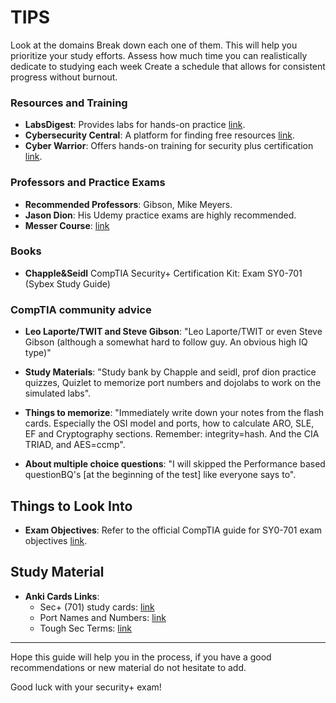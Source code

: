 # TIPS


Look at the domains 
Break down each one of them. This will help you prioritize your study efforts.
Assess how much time you can realistically dedicate to studying each week
Create a schedule that allows for consistent progress without burnout. 

### Resources and Training

- **LabsDigest**: Provides labs for hands-on practice [link](https://labsdigest.com/).
- **Cybersecurity Central**: A platform for finding free resources [link](https://www.cybersecuritycentral.org/home).
- **Cyber Warrior**: Offers hands-on training for security plus certification [link](https://www.cyberwarrior.com/security-plus/).

### Professors and Practice Exams

- **Recommended Professors**: Gibson, Mike Meyers.
- **Jason Dion**: His Udemy practice exams are highly recommended.
- **Messer Course**: [link](https://www.youtube.com/watch?v=KiEptGbnEBc&t=1s)

### Books

- **Chapple&Seidl** CompTIA Security+ Certification Kit: Exam SY0-701 (Sybex Study Guide)
  

### CompTIA community advice

- **Leo Laporte/TWIT and Steve Gibson**: "Leo Laporte/TWIT or even Steve Gibson (although a somewhat hard to follow guy. An obvious high IQ type)"
  
- **Study Materials**: "Study bank by Chapple and seidl, prof dion practice quizzes, Quizlet to memorize port numbers and dojolabs to work on the simulated labs".

- **Things to memorize**: "Immediately write down your notes from the flash cards. Especially the OSI model and ports, how to calculate ARO, SLE, EF and Cryptography sections. Remember: integrity=hash. And the CIA TRIAD, and AES=ccmp".

- **About multiple choice questions**: "I will skipped the Performance based questionBQ's [at the beginning of the test] like everyone says to".

## Things to Look Into

- **Exam Objectives**: Refer to the official CompTIA guide for SY0-701 exam objectives [link](https://www.comptia.jp/pdf/Security%2B%20SY0-501%20Exam%20Objectives.pdf).

## Study Material

- **Anki Cards Links**:
  - Sec+ (701) study cards: [link](https://lognpacific.com/free-certification-practice-tests/)
  - Port Names and Numbers: [link](https://quizlet.com/343931988/port-names-and-numbers-security-501-flash-cards/)
  - Tough Sec Terms: [link](https://quizlet.com/648931527/tough-sec-terms-flash-cards/)

-----
Hope this guide will help you in the process, if you have a good recommendations or new material do not hesitate to add.

Good luck with your security+ exam! 
